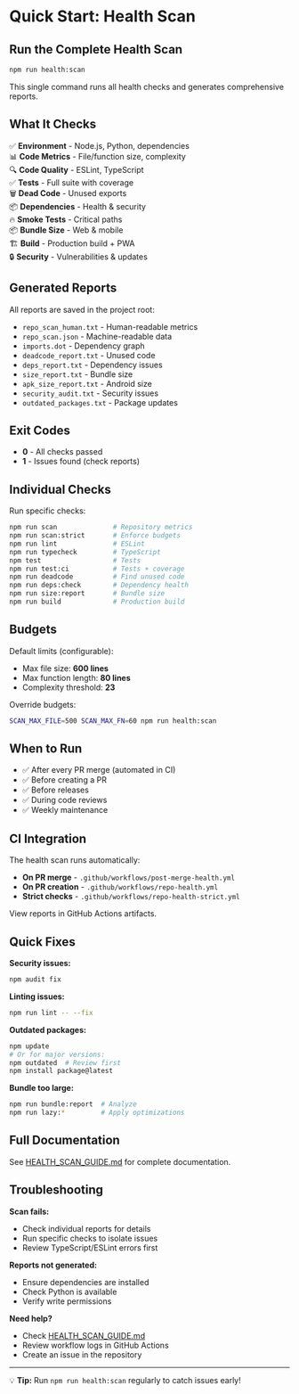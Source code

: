 # Quick Start: Health Scan

## Run the Complete Health Scan

```bash
npm run health:scan
```

This single command runs all health checks and generates comprehensive reports.

## What It Checks

✅ **Environment** - Node.js, Python, dependencies  
📊 **Code Metrics** - File/function size, complexity  
🔍 **Code Quality** - ESLint, TypeScript  
✅ **Tests** - Full suite with coverage  
🗑️ **Dead Code** - Unused exports  
📦 **Dependencies** - Health & security  
🔥 **Smoke Tests** - Critical paths  
📦 **Bundle Size** - Web & mobile  
🏗️ **Build** - Production build + PWA  
🔒 **Security** - Vulnerabilities & updates  

## Generated Reports

All reports are saved in the project root:

- `repo_scan_human.txt` - Human-readable metrics
- `repo_scan.json` - Machine-readable data
- `imports.dot` - Dependency graph
- `deadcode_report.txt` - Unused code
- `deps_report.txt` - Dependency issues
- `size_report.txt` - Bundle size
- `apk_size_report.txt` - Android size
- `security_audit.txt` - Security issues
- `outdated_packages.txt` - Package updates

## Exit Codes

- **0** - All checks passed
- **1** - Issues found (check reports)

## Individual Checks

Run specific checks:

```bash
npm run scan              # Repository metrics
npm run scan:strict       # Enforce budgets
npm run lint              # ESLint
npm run typecheck         # TypeScript
npm test                  # Tests
npm run test:ci           # Tests + coverage
npm run deadcode          # Find unused code
npm run deps:check        # Dependency health
npm run size:report       # Bundle size
npm run build             # Production build
```

## Budgets

Default limits (configurable):
- Max file size: **600 lines**
- Max function length: **80 lines**
- Complexity threshold: **23**

Override budgets:
```bash
SCAN_MAX_FILE=500 SCAN_MAX_FN=60 npm run health:scan
```

## When to Run

- ✅ After every PR merge (automated in CI)
- ✅ Before creating a PR
- ✅ Before releases
- ✅ During code reviews
- ✅ Weekly maintenance

## CI Integration

The health scan runs automatically:
- **On PR merge** - `.github/workflows/post-merge-health.yml`
- **On PR creation** - `.github/workflows/repo-health.yml`
- **Strict checks** - `.github/workflows/repo-health-strict.yml`

View reports in GitHub Actions artifacts.

## Quick Fixes

**Security issues:**
```bash
npm audit fix
```

**Linting issues:**
```bash
npm run lint -- --fix
```

**Outdated packages:**
```bash
npm update
# Or for major versions:
npm outdated  # Review first
npm install package@latest
```

**Bundle too large:**
```bash
npm run bundle:report  # Analyze
npm run lazy:*         # Apply optimizations
```

## Full Documentation

See [HEALTH_SCAN_GUIDE.md](./HEALTH_SCAN_GUIDE.md) for complete documentation.

## Troubleshooting

**Scan fails:**
- Check individual reports for details
- Run specific checks to isolate issues
- Review TypeScript/ESLint errors first

**Reports not generated:**
- Ensure dependencies are installed
- Check Python is available
- Verify write permissions

**Need help?**
- Check [HEALTH_SCAN_GUIDE.md](./HEALTH_SCAN_GUIDE.md)
- Review workflow logs in GitHub Actions
- Create an issue in the repository

---

💡 **Tip:** Run `npm run health:scan` regularly to catch issues early!
